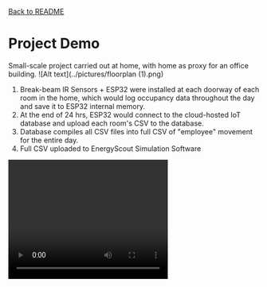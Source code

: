 [Back to README](../README.md)

# Project Demo
Small-scale project carried out at home, with home as proxy for an office building. 
![Alt text](../pictures/floorplan (1).png)

1. Break-beam IR Sensors + ESP32 were installed at each doorway of each room in the home, which would log occupancy data throughout the day and save it to ESP32 internal memory. 
2. At the end of 24 hrs, ESP32 would connect to the cloud-hosted IoT database and upload each room's CSV to the database.
3. Database compiles all CSV files into full CSV of "employee" movement for the entire day.
4. Full CSV uploaded to EnergyScout Simulation Software

<video src="../video.mp4" width="320" height="240" controls></video>
